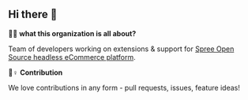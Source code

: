 ## Hi there 👋

🙋‍♀️ **what this organization is all about?**

Team of developers working on extensions & support for [Spree Open Source headless eCommerce platform](https://github.com/spree/spree).

🌈♀️ **Contribution**

We love contributions in any form - pull requests, issues, feature ideas!

